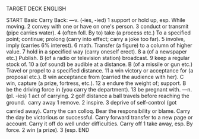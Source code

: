 TARGET DECK
ENGLISH

START
Basic
Carry
Back: —v. (-ies, -ied) 1 support or hold up, esp. While moving. 2 convey with one or have on one's person. 3 conduct or transmit (pipe carries water). 4 (often foll. By to) take (a process etc.) To a specified point; continue; prolong (carry into effect; carry a joke too far). 5 involve, imply (carries 6% interest). 6 math. Transfer (a figure) to a column of higher value. 7 hold in a specified way (carry oneself erect). 8 a (of a newspaper etc.) Publish. B (of a radio or television station) broadcast. 9 keep a regular stock of. 10 a (of sound) be audible at a distance. B (of a missile or gun etc.) Travel or propel to a specified distance. 11 a win victory or acceptance for (a proposal etc.). B win acceptance from (carried the audience with her). C win, capture (a prize, fortress, etc.). 12 a endure the weight of; support. B be the driving force in (you carry the department). 13 be pregnant with. —n. (pl. -ies) 1 act of carrying. 2 golf distance a ball travels before reaching the ground.  carry away 1 remove. 2 inspire. 3 deprive of self-control (got carried away). Carry the can colloq. Bear the responsibility or blame. Carry the day be victorious or successful. Carry forward transfer to a new page or account. Carry it off do well under difficulties. Carry off 1 take away, esp. By force. 2 win (a prize). 3 (esp.
END
